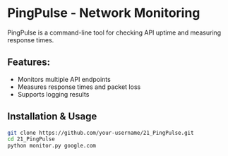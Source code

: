 # PingPulse - Network Monitoring  

PingPulse is a command-line tool for checking API uptime and measuring response times.

## Features:
- Monitors multiple API endpoints  
- Measures response times and packet loss  
- Supports logging results  

## Installation & Usage  
```bash
git clone https://github.com/your-username/21_PingPulse.git  
cd 21_PingPulse  
python monitor.py google.com  
